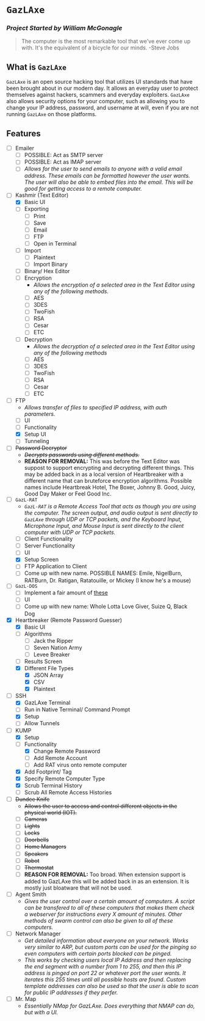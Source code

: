 # `GazLAxe`
### _Project Started by William McGonagle_

> The computer is the most remarkable tool that we've ever come up with. It's the equivalent of a bicycle for our minds.
> -Steve Jobs

## What is `GazLAxe`
`GazLAxe` is an open source hacking tool that utilizes UI standards that have been brought about in our modern day. It allows an everyday user to protect themselves against hackers, scammers and everyday exploiters. `GazLAxe` also allows security options for your computer, such as allowing you to change your IP address, password, and username at will, even if you are not running `GazLAxe` on those platforms.

## Features
- [ ] Emailer
  - [ ] POSSIBLE: Act as SMTP server
  - [ ] POSSIBLE: Act as IMAP server
  - [ ] _Allows for the user to send emails to anyone with a valid email address. These emails can be formatted however the user wants. The user will also be able to embed files into the email. This will be good for getting access to a remote computer._
- [ ] Kashmir (Text Editor)
  - [X] Basic UI
  - [ ] Exporting
    - [ ] Print
    - [ ] Save
    - [ ] Email
    - [ ] FTP
    - [ ] Open in Terminal
  - [ ] Import
    - [ ] Plaintext 
    - [ ] Import Binary
  - [ ] Binary/ Hex Editor
  - [ ] Encryption
    - _Allows the encryption of a selected area in the Text Editor using any of the following methods._
    - [ ] AES
    - [ ] 3DES
    - [ ] TwoFish
    - [ ] RSA
    - [ ] Cesar
    - [ ] ETC
  - [ ] Decryption
    - _Allows the decryption of a selected area in the Text Editor using any of the following methods_
    - [ ] AES
    - [ ] 3DES
    - [ ] TwoFish
    - [ ] RSA
    - [ ] Cesar
    - [ ] ETC
- [ ] FTP
  - _Allows transfer of files to specified IP address, with auth parameters._
  - [ ] UI
  - [ ] Functionality 
  - [X] Setup UI
  - [ ] Tunneling
- [ ] ~~Password Decryptor~~
  - ~~_Decrypts passwords using different methods._~~
  - __REASON FOR REMOVAL:__ This was before the Text Editor was suppost to support encrypting and decrypting different things. This may be added back in as a local version of Heartbreaker with a different name that can bruteforce encryption algorithms. Possible names include Heartbreak Hotel, The Boxer, Johnny B. Good, Juicy, Good Day Maker or Feel Good Inc. 
- [ ] `GazL-RAT`
  - _`GazL-RAT` is a Remote Access Tool that acts as though you are using the computer. The screen output, and audio output is sent directly to `GazLAxe` through UDP or TCP packets, and the Keyboard Input, Microphone Input, and Mouse Input is sent directly to the client computer with UDP or TCP packets._
  - [ ] Client Functionality
  - [ ] Server Functionality
  - [ ] UI
  - [X] Setup Screen
  - [ ] FTP Application to Client
  - [ ] Come up with new name. POSSIBLE NAMES: Emile, NigelBurn, RATBurn, Dr. Ratigan, Ratatouille, or Mickey (I know he's a mouse)
- [ ] `GazL-DOS` 
  - [ ] Implement a fair amount of [these](https://en.wikipedia.org/wiki/Denial-of-service_attack)
  - [ ] UI
  - [ ] Come up with new name: Whole Lotta Love Giver, Suize Q, Black Dog
- [X] Heartbreaker (Remote Password Guesser)
  - [X] Basic UI
  - [ ] Algorithms
    - [ ] Jack the Ripper
    - [ ] Seven Nation Army
    - [ ] Levee Breaker
  - [ ] Results Screen
  - [X] Different File Types
    - [X] JSON Array
    - [X] CSV
    - [X] Plaintext 
- [ ] SSH
  - [X] GazLAxe Terminal
  - [ ] Run in Native Terminal/ Command Prompt
  - [X] Setup
  - [ ] Allow Tunnels
- [ ] KUMP
  - [X] Setup
  - [ ] Functionality
    - [X] Change Remote Password
    - [ ] Add Remote Account
    - [ ] Add RAT virus onto remote computer
  - [X] Add Footprint/ Tag
  - [X] Specify Remote Computer Type
  - [X] Scrub Terminal History
  - [ ] Scrub All Remote Access Histories
- [ ] ~~Dundee Knife~~
  - ~~Allows the user to access and control different objects in the physical world (IOT).~~
  - [ ] ~~Cameras~~
  - [ ] ~~Lights~~
  - [ ] ~~Locks~~
  - [ ] ~~Doorbells~~
  - [ ] ~~Home Managers~~
  - [ ] ~~Speakers~~
  - [ ] ~~Robot~~
  - [ ] ~~Thermostat~~
  - [ ] __REASON FOR REMOVAL:__ Too broad. When extension support is added to GazLAxe this will be added back in as an extension. It is mostly just bloatware that will not be used. 
- [ ] Agent Smith
  - _Gives the user control over a certain amount of computers. A script can be transfered to all of these computers that makes them check a webserver for instructions every X amount of minutes. Other methods of swarm control can also be given to all of these computers._
- [ ] Network Manager
  - _Get detailed information about everyone on your network. Works very similar to ARP, but custom ports can be used for the pinging so even computers with certain ports blocked can be pinged._
  - _This works by checking users local IP Address and then replacing the end segment with a number from 1 to 255, and then this IP address is pinged on port 22 or whatever port the user wants. It iterates this 255 times until all possible hosts are found. Custom template addresses can also be used so that the user is able to scan for public IP addresses if they perfer._
- [ ] Mr. Map
  - _Essentially NMap for GazLAxe. Does everything that NMAP can do, but with a UI._
